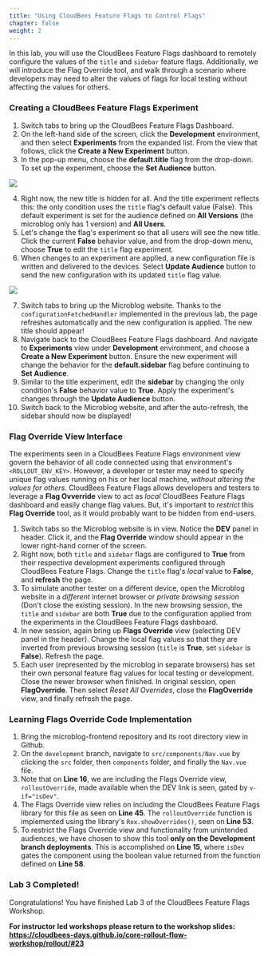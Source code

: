 ```yaml
---
title: "Using CloudBees Feature Flags to Control Flags"
chapter: false
weight: 2
--- 
```


In this lab, you will use the CloudBees Feature Flags dashboard to remotely configure the values of the `title` and `sidebar` feature flags. Additionally, we will introduce the Flag Override tool, and walk through a scenario where developers may need to alter the values of flags for local testing without affecting the values for others.

### Creating a CloudBees Feature Flags Experiment

1. Switch tabs to bring up the CloudBees Feature Flags Dashboard.
2. On the left-hand side of the screen, click the **Development** environment, and then select **Experiments** from the expanded list. From the view that follows, click the **Create a New Experiment** button.
3. In the pop-up menu, choose the **default.title** flag from the drop-down. To set up the experiment, choose the **Set Audience** button.

<p><img src="images/createNewTitleExp.png" />

4. Right now, the new title is hidden for all. And the title experiment reflects this: the only condition uses the `title` flag's default value (False). This default experiment is set for the audience defined on **All Versions** (the microblog only has 1 version) and **All Users**.
5. Let's change the flag's experiment so that all users will see the new title. Click the current **False** behavior value, and from the drop-down menu, choose **True** to edit the `title` flag experiment.
6. When changes to an experiment are applied, a new configuration file is written and delivered to the devices. Select **Update Audience** button to send the new configuration with its updated `title` flag value.

<p><img src="images/setTitleTrue.png" />

7. Switch tabs to bring up the Microblog website. Thanks to the `configurationFetchedHandler` implemented in the previous lab, the page refreshes automatically and the new configuration is applied. The new title should appear!
8. Navigate back to the CloudBees Feature Flags dashboard. And navigate to **Experiments** view under **Development** environment, and choose a **Create a New Experiment** button. Ensure the new experiment will change the behavior for the **default.sidebar** flag before continuing to **Set Audience**.
9.  Similar to the title experiment, edit the **sidebar** by changing the only condition's **False** behavior value to **True**. Apply the experiment's changes through the **Update Audience** button.
10. Switch back to the Microblog website, and after the auto-refresh, the sidebar should now be displayed!

### Flag Override View Interface

The experiments seen in a CloudBees Feature Flags environment view govern the behavior of all code connected using that environment's `<ROLLOUT_ENV_KEY>`. However, a developer or tester may need to specify unique flag values running on his or her local machine, _without altering the values for others_. CloudBees Feature Flags allows developers and testers to leverage a **Flag Ovverride** view to act as _local_ CloudBees Feature Flags dashboard and easily change flag values. But, it's important to _restrict_ this **Flag Override** tool, as it would probably want to be hidden from end-users.

1. Switch tabs so the Microblog website is in view. Notice the **DEV** panel in header. Click it, and the **Flag Override** window should appear in the lower right-hand corner of the screen.
2. Right now, both `title` and `sidebar` flags are configured to **True** from their respective development experiments configured through CloudBees Feature Flags. Change the `title` flag's _local_ value to **False**, and **refresh** the page.
3. To simulate another tester on a different device, open the Microblog website in a _different_ internet browser or _private browsing session_ (Don't close the existing session). In the new browsing session, the `title` and `sidebar` are both **True** due to the configuration applied from the experiments in the CloudBees Feature Flags dashboard.
4. In new session, again bring up **Flags Override** view (selecting DEV panel in the header). Change the local flag values so that they are inverted from previous browsing session (`title` is **True**, set `sidebar` is **False**). Refresh the page.
5. Each user (represented by the microblog in separate browsers) has set their own personal feature flag values for local testing or development. Close the newer browser when finished. In original session, open **FlagOverride**. Then select _Reset All Overrides_, close the **FlagOverride** view, and finally refresh the page.

### Learning Flags Override Code Implementation

1. Bring the microblog-frontend repository and its root directory view in Github.
2. On the `development` branch, navigate to `src/components/Nav.vue` by clicking the `src` folder, then `components` folder, and finally the `Nav.vue` file.
3. Note that on **Line 16**, we are including the Flags Override view, `rolloutOverride`, made available when the DEV link is seen, gated by `v-if="isDev"`.
4. The Flags Override view relies on including the CloudBees Feature Flags library for this file as seen on **Line 45**. The `rolloutOverride` function is implemented using the library's `Rox.showOverrides()`, seen on **Line 53**.
5. To restrict the Flags Override view and functionality from unintended audiences, we have chosen to show this tool **only on the Development branch deployments**. This is accomplished on **Line 15**, where `isDev` gates the component using the boolean value returned from the function defined on **Line 58**.

### Lab 3 Completed!
Congratulations! You have finished Lab 3 of the CloudBees Feature Flags Workshop.

**For instructor led workshops please return to the workshop slides: https://cloudbees-days.github.io/core-rollout-flow-workshop/rollout/#23**

